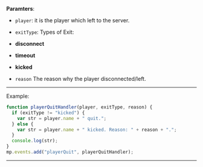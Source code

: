 **Paramters**:

- `player`: it is the player which left to the server.

-  `exitType`:  Types of Exit:

-  **disconnect**

-  **timeout**

-  **kicked**

- `reason` The reason why the player disconnected/left.
 

---------


Example:

```js
function playerQuitHandler(player, exitType, reason) {
  if (exitType != "kicked") {
    var str = player.name + " quit.";
  } else {
    var str = player.name + " kicked. Reason: " + reason + ".";
  }
  console.log(str);
}
mp.events.add("playerQuit", playerQuitHandler);
```
---------
